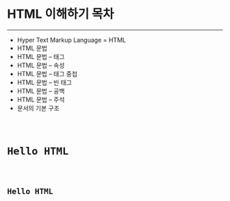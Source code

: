 # HTML 이해하기 목차
------

  * Hyper Text Markup Language = HTML
  * HTML 문법
  * HTML 문법 – 태그
  * HTML 문법 – 속성
  * HTML 문법 – 태그 중첩
  * HTML 문법 – 빈 태그
  * HTML 문법 – 공백
  * HTML 문법 – 주석
  * 문서의 기본 구조
  
 <pre>
 <code>
    <h1>Hello HTML</h1>
    <h2>Hello HTML</h2>
 </code>
 </pre>
